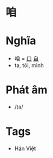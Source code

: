 # 咱

# Nghĩa
* 咱 = [口](口.md) [自](自.md)
* ta, tôi, mình

# Phát âm
* /ta/

# Tags
* Hán Việt

<script>window.HANZI_FIELD='咱';</script>
